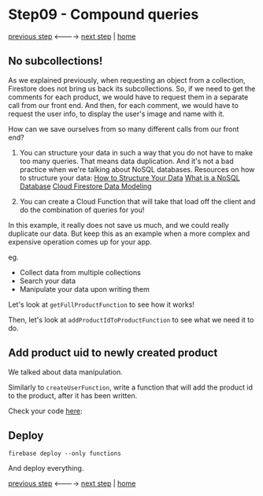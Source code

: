 # Step09 - Compound queries

[previous step](Step08.md) <----> [next step](Step10.md) | [home](../README.md)

## No subcollections!

As we explained previously, when requesting an object from a collection, Firestore does not bring us back its subcollections.
So, if we need to get the comments for each product, we would have to request them in a separate call from our front end.
And then, for each comment, we would have to request the user info, to display the user's image and name with it.

How can we save ourselves from so many different calls from our front end?

1. You can structure your data in such a way that you do not have to make too many queries.
   That means data duplication. And it's not a bad practice when we're talking about NoSQL databases.
   Resources on how to structure your data:
   [How to Structure Your Data](https://www.youtube.com/watch?v=haMOUb3KVSo)
   [What is a NoSQL Database](https://www.youtube.com/watch?v=v_hR4K4auoQ)
   [Cloud Firestore Data Modeling](https://www.youtube.com/watch?v=lW7DWV2jST0)

2. You can create a Cloud Function that will take that load off the client and do the combination of queries for you!

In this example, it really does not save us much, and we could really duplicate our data. But keep this as an example when
a more complex and expensive operation comes up for your app.

eg.

- Collect data from multiple collections
- Search your data
- Manipulate your data upon writing them

Let's look at `getFullProductFunction` to see how it works!

Then, let's look at `addProductIdToProductFunction` to see what we need it to do.

## Add product uid to newly created product

We talked about data manipulation.

Similarly to `createUserFunction`, write a function that will add the product id to the product, after it has been written.

Check your code [here](https://github.com/mandarini/shop/blob/master/functions/src/sub_functions/addProductIdToProductFunction.ts):


## Deploy

```
firebase deploy --only functions
```

And deploy everything.

[previous step](Step08.md) <----> [next step](Step10.md) | [home](../README.md)
